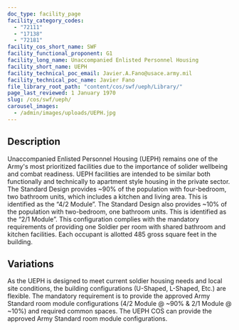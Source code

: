 ```yaml
---
doc_type: facility_page
facility_category_codes:
  - "72111"
  - "17138"
  - "72181"
facility_cos_short_name: SWF
facility_functional_proponent: G1
facility_long_name: Unaccompanied Enlisted Personnel Housing
facility_short_name: UEPH
facility_technical_poc_email: Javier.A.Fano@usace.army.mil
facility_technical_poc_name: Javier Fano
file_library_root_path: "content/cos/swf/ueph/Library/"
page_last_reviewed: 1 January 1970
slug: /cos/swf/ueph/
carousel_images:
  - /admin/images/uploads/UEPH.jpg
---
```


## Description

Unaccompanied Enlisted Personnel Housing (UEPH) remains one of the Army's most prioritized facilities due to the importance of solider wellbeing and combat readiness. UEPH facilities are intended to be similar both functionally and technically to apartment style housing in the private sector. The Standard Design provides ~90% of the population with four-bedroom, two bathroom units, which includes a kitchen and living area. This is identified as the “4/2 Module”. The Standard Design also provides ~10% of the population with two-bedroom, one bathroom units. This is identified as the “2/1 Module”. This configuration complies with the mandatory requirements of providing one Soldier per room with shared bathroom and kitchen facilities. Each occupant is allotted 485 gross square feet in the building.

## Variations

As the UEPH is designed to meet current soldier housing needs and local site conditions, the building configurations (U-Shaped, L-Shaped, Etc.) are flexible. The mandatory requirement is to provide the approved Army Standard room module configurations (4/2 Module @ ~90% & 2/1 Module @ ~10%) and required common spaces. The UEPH COS can provide the approved Army Standard room module configurations.
